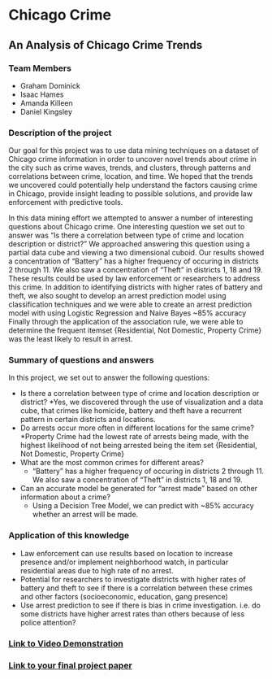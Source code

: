 # Chicago Crime
## An Analysis of Chicago Crime Trends

### Team Members
- Graham Dominick
- Isaac Hames
- Amanda Killeen
- Daniel Kingsley

### Description of the project
Our goal for this project was to use data mining techniques on a dataset of Chicago crime information in order to uncover novel trends about crime in the city such as crime waves, trends, and clusters, through patterns and correlations between crime, location, and time. We hoped that the trends we uncovered could potentially help understand the factors causing crime in Chicago, provide insight leading to possible solutions, and provide law enforcement with predictive tools.

In this data mining effort we attempted to answer a number of interesting questions about Chicago crime. One interesting question we set out to answer was “Is there a correlation between type of crime and location description or district?” We approached answering this question using a partial data cube and viewing a two dimensional cuboid. Our results showed a concentration of “Battery” has a higher frequency of occuring in districts 2 through 11. We also saw a concentration of “Theft” in districts 1, 18 and 19. These results could be used by law enforcement or researchers to address this crime. In addition to identifying districts with higher rates of battery and theft, we also sought to develop an arrest prediction model using classification techniques and we were able to create an arrest prediction model with using Logistic Regression and Naive Bayes ~85% accuracy  Finally through the application of the association rule, we were able to determine the frequent itemset {Residential, Not Domestic, Property Crime} was the least likely to result in arrest.

### Summary of questions and answers
In this project, we set out to answer the following questions:
- Is there a correlation between type of crime and location description or district?
  *Yes, we discovered through the use of visualization and a data cube, that crimes like homicide, battery and theft have a recurrent pattern in certain districts and locations.
- Do arrests occur more often in different locations for the same crime?
  *Property Crime had the lowest rate of arrests being made, with the highest likelihood of not being arrested being the item set {Residential, Not Domestic, Property Crime}
- What are the most common crimes for different areas?
  * “Battery” has a higher frequency of occuring in districts 2 through 11. We also saw a concentration of “Theft” in districts 1, 18 and 19.
- Can an accurate model be generated for “arrest made” based on other information about a crime? 
  * Using a Decision Tree Model, we can predict with ~85% accuracy whether an arrest will be made.

### Application of this knowledge
- Law enforcement can use results based on location to increase presence and/or implement neighborhood watch, in particular residential areas due to high rate of no arrest.
- Potential for researchers to investigate districts with higher rates of battery and theft to see if there is a correlation between these crimes and other factors (socioeconomic, education, gang presence)
- Use arrest prediction to see if there is bias in crime investigation. i.e. do some districts have higher arrest rates than others because of less police attention?

### [Link to Video Demonstration](https://github.com/ddkingsley/4502_Group_2_Project/blob/master/Group2_Chicago_Crime_Part6_Video.mp4)

### [Link to your final project paper](https://github.com/ddkingsley/4502_Group_2_Project/blob/master/02_AnalysisofChicagoCrimeTrends_Part4.pdf)
